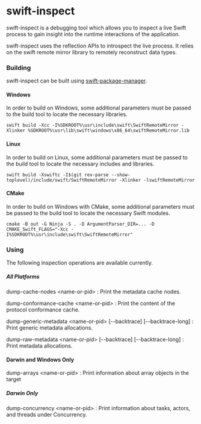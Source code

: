 # swift-inspect

swift-inspect is a debugging tool which allows you to inspect a live Swift process to gain insight into the runtime interactions of the application.

swift-inspect uses the reflection APIs to introspect the live process.  It relies on the swift remote mirror library to remotely reconstruct data types.

### Building

swift-inspect can be built using [swift-package-manager](https://github.com/swiftlang/swift-package-manager).

#### Windows

In order to build on Windows, some additional parameters must be passed to the build tool to locate the necessary libraries.

~~~
swift build -Xcc -I%SDKROOT%\usr\include\swift\SwiftRemoteMirror -Xlinker %SDKROOT%\usr\lib\swift\windows\x86_64\swiftRemoteMirror.lib
~~~

#### Linux

In order to build on Linux, some additional parameters must be passed to the build tool to locate the necessary includes and libraries.

~~~
swift build -Xswiftc -I$(git rev-parse --show-toplevel)/include/swift/SwiftRemoteMirror -Xlinker -lswiftRemoteMirror
~~~

#### CMake

In order to build on Windows with CMake, some additional parameters must be passed to the build tool to locate the necessary Swift modules.

~~~
cmake -B out -G Ninja -S . -D ArgumentParser_DIR=... -D CMAKE_Swift_FLAGS="-Xcc -I%SDKROOT%\usr\include\swift\SwiftRemoteMirror"
~~~

### Using

The following inspection operations are available currently.

##### All Platforms

dump-cache-nodes &lt;name-or-pid&gt;
: Print the metadata cache nodes.

dump-conformance-cache &lt;name-or-pid&gt;
: Print the content of the protocol conformance cache.

dump-generic-metadata &lt;name-or-pid&gt; [--backtrace] [--backtrace-long]
: Print generic metadata allocations.

dump-raw-metadata &lt;name-or-pid&gt; [--backtrace] [--backtrace-long]
: Print metadata allocations.

#### Darwin and Windows Only

dump-arrays &lt;name-or-pid&gt;
: Print information about array objects in the target

##### Darwin Only

dump-concurrency &lt;name-or-pid&gt;
: Print information about tasks, actors, and threads under Concurrency.
